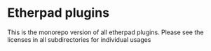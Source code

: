 # Etherpad plugins 

This is the monorepo version of all etherpad plugins. Please see the licenses in all subdirectories for individual usages
